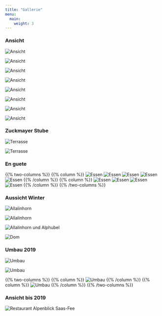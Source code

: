 ```yaml
---
title: "Gallerie"
menu:
  main:
    weight: 3
---
```

### Ansicht
![Ansicht](../images/Alpenblick_Ansicht_01.jpg "Ansicht")

![Ansicht](../images/Alpenblick_Ansicht_02.jpg "Ansicht")

![Ansicht](../images/Alpenblick_Ansicht_03.jpg "Ansicht")

![Ansicht](../images/Alpenblick_Ansicht_04.jpg "Ansicht")

![Ansicht](../images/Alpenblick_Ansicht_05.jpg "Ansicht")

![Ansicht](../images/Alpenblick_Ansicht_06.jpg "Ansicht")

![Ansicht](../images/Alpenblick_Ansicht_07.jpg "Ansicht")

![Ansicht](../images/Alpenblick_Ansicht_08.jpg "Ansicht")

### Zuckmayer Stube
![Terrasse](../images/Alpenblick_Innen_01.jpg "Terrasse")

![Terrasse](../images/Alpenblick_Innen_02.jpg "Terrasse")

### En guete

{{% two-columns %}}
{{% column %}}
![Essen](../images/Alpenblick_Essen_01.jpg "Essen")
![Essen](../images/Alpenblick_Essen_03.jpg "Essen")
![Essen](../images/Alpenblick_Essen_05.jpg "Essen")
![Essen](../images/Alpenblick_Essen_07.jpg "Essen")
![Essen](../images/Alpenblick_Essen_09.jpg "Essen")
{{% /column %}}
{{% column %}}
![Essen](../images/Alpenblick_Essen_12.jpg "Essen")
![Essen](../images/Alpenblick_Essen_06.jpg "Essen")
![Essen](../images/Alpenblick_Essen_11.jpg "Essen")
![Essen](../images/Alpenblick_Essen_10.jpg "Essen")
{{% /column %}}
{{% /two-columns %}}

### Aussicht Winter
![Allalinhorn](../images/Allalinhorn_01.jpg "Allalinhorn")

![Allalinhorn](../images/Allalinhorn_02.jpg "Allalinhorn")

![Allalinhorn und Alphubel](../images/Alpenblick_Allalinhorn_und_Alphubel.jpg "Allalinhorn und Alphubel")

![Dom](../images/Alpenblick_Dom.jpg "Dom")

### Umbau 2019
![Umbau](../images/Alpenblick_Umbau_03.jpg "Umbau")

![Umbau](../images/Alpenblick_Umbau_04.jpg "Umbau")

{{% two-columns %}}
{{% column %}}
![Umbau](../images/Alpenblick_Umbau_02.jpg "Umbau")
{{% /column %}}
{{% column %}}
![Umbau](../images/Alpenblick_Umbau_05.jpg "Umbau")
{{% /column %}}
{{% /two-columns %}}

### Ansicht bis 2019
![Restaurant Alpenblick Saas-Fee](../images/Restaurant_Alpenblick_Saas_Fee.jpg "Restaurant Alpenblick Saas-Fee")